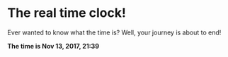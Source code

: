 # The real time clock!

Ever wanted to know what the time is? Well, your journey is about to end!

**The time is Nov 13, 2017, 21:39**